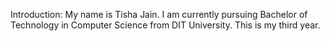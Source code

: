 Introduction:
My name is Tisha Jain.
I am currently pursuing Bachelor of Technology in Computer Science from DIT University.
This is my third year.
